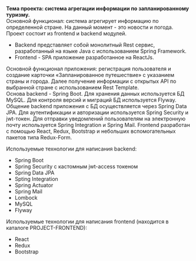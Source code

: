 **Тема проекта: система агрегации информации по запланированному туризму.**    
Основной функционал: система агрегирует информацию по определенной стране. На данный момент -  это новости и погода.  
Проект состоит из frontend и backend модулей.   
- Backend представляет собой монолитный Rest сервис, разработанный на языке Java с использованием Spring Framework. 
- Frontend - SPA приложение разработанное на ReactJs.   
  
Основной функционал приложения: регистрация пользователя и создание карточки «Запланированное путешествие» с указанием страны и города. Далее получение информации с открытых API по выбранной стране с использованием Rest Template.   
Основа backend - Spring Boot. Для хранения данных используется БД MySQL. Для контроля версий и миграций БД используется Flyway. Общение backend приложения с БД осуществляется через Spring Data JPA. Для аутентификации и авторизации используется Spring Security и jwt-токен. Для отправки уведомлений пользователям на электронную почту используется Spring Integration и Spring Mail. Frontend разработан с помощью React, Redux, Bootstrap и небольших вспомогательных пакетов типа Redux-Form.   

Используемые технологии для написания backend:
-	Spring Boot
-	Spring Security c кастомным jwt-access токеном
-	Spring Data JPA
-	Spting Integration
-	Spring Actuator
-	Spring Mail
-	Lombock
-	MySQL
-	Flyway

  
Используемые технологии для написания frontend (находится в каталоге PROJECT-FRONTEND):
-	React
-	Redux
-	Bootstrap
